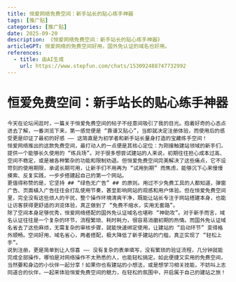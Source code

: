 ```yaml
---
title: 恒爱网络免费空间：新手站长的贴心练手神器
tags: [推广贴]
categories: [推广贴]
date: 2025-09-20
description: 《恒爱网络免费空间：新手站长的贴心练手神器》
articleGPT: 恒爱网络的免费空间好用，国外免认证的域名也好用。
references:
  - title: 由AI生成
    url: https://www.stepfun.com/chats/153092488747732992
---
```


# 恒爱免费空间：新手站长的贴心练手神器

    今天在论坛闲逛时，一篇关于恒爱免费空间的帖子不经意间吸引了我的目光。抱着好奇的心态点进去了解，一番浏览下来，第一感觉便是 “靠谱又贴心”，当即就决定注册体验，而使用后的感受更是印证了最初的好感 —— 这简直是为初学者和新手站长量身打造的宝藏练手空间！
    恒爱网络推出的这款免费空间，最打动人的一点便是其核心定位：为刚接触建站领域的新手们，提供一个能够长久使用的 “练兵场”。对于很多想尝试建站的人来说，初期往往担心成本过高、空间不稳定，或是被各种繁杂的功能和限制劝退。但恒爱免费空间完美解决了这些痛点，它不设苛刻的使用期限，承诺长期可用，让新手们不用再为 “试用到期” 而焦虑，能够沉下心来慢慢摸索、反复实践，一步步搭建起自己的第一个网站。
    更值得称赞的是，它坚持 ## “绿色无广告” ## 的原则。用过不少免费工具的人都知道，弹窗广告、页面植入广告往往会打乱使用节奏，甚至影响网站的观感和用户体验。但在恒爱免费空间里，完全没有这些烦人的干扰，整个操作环境清爽干净，既能让站长专注于网站搭建本身，也能让访客获得更舒适的浏览体验，真正做到了 “免费不缩水，实用无套路”。
    除了空间本身足够优秀，恒爱网络搭配的国外免认证域名也堪称 “神助攻”。对于新手而言，域名认证往往是一个复杂的环节，流程繁琐、耗时耗力，很容易消磨初期的热情。而国外免认证域名省去了这些麻烦，无需复杂的审核步骤，就能快速绑定使用，让建站的 “启动环节” 变得格外顺畅。空间好用、域名省心，两者搭配，极大降低了新手建站的门槛，真正实现了 “轻松上手”。
    说到注册，更是简单到让人惊喜 —— 没有复杂的表单填写，没有繁琐的验证流程，几分钟就能完成全部操作，哪怕是对网络操作不太熟悉的人，也能轻松搞定。如此便捷又实用的免费空间，当然要和身边的小伙伴一起分享！如果你也有建站的小想法，或是想学习相关技能，不妨叫上志同道合的伙伴，一起来体验恒爱免费空间的魅力，在轻松的氛围中，开启属于自己的建站之旅！
